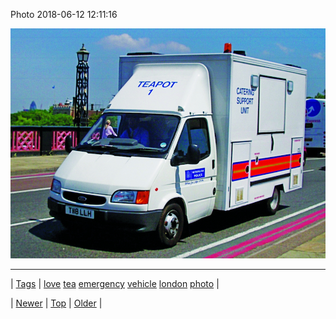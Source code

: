 <!--
title: Photo 2018-06-12 12
date: 2020-06-28T15:27:00.173Z
tags: love, tea, emergency, vehicle, london, photo
-->


Photo 2018-06-12 12:11:16

![](174818088979-0.jpg)

<!--BOTTOM-POST-NAVIGATION-->
---

| [Tags](tags.md) | [love](tag-love.md) [tea](tag-tea.md) [emergency](tag-emergency.md) [vehicle](tag-vehicle.md) [london](tag-london.md) [photo](tag-photo.md) |

| [Newer](174793284389.md) | [Top](index.md) | [Older](174911584989.md) |